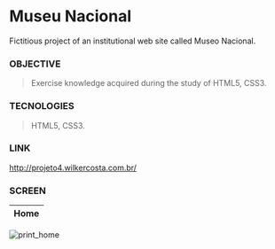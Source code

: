 # Museu Nacional
  Fictitious project of an institutional web site called Museo Nacional.
 
### OBJECTIVE
>Exercise knowledge acquired during the study of HTML5, CSS3.

### TECNOLOGIES

> HTML5,
> CSS3. 

### LINK
http://projeto4.wilkercosta.com.br/

### SCREEN

Home |
---|
![print_home](https://user-images.githubusercontent.com/45773955/236712044-acb48373-4cc8-430a-b9bf-b3b85ef5bf4a.png)
